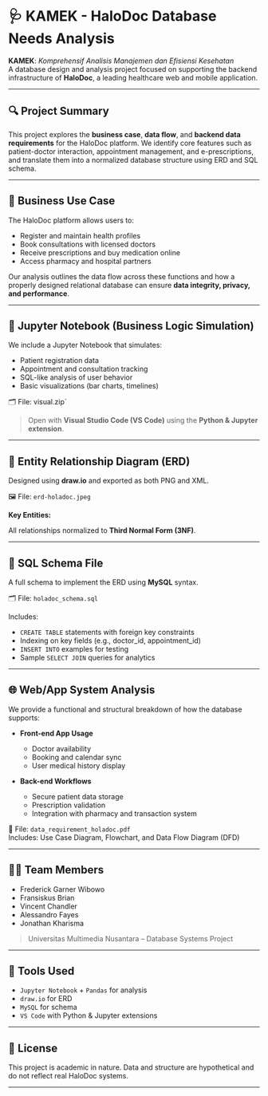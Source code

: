 # 🩺 KAMEK - HaloDoc Database Needs Analysis

**KAMEK**: *Komprehensif Analisis Manajemen dan Efisiensi Kesehatan*  
A database design and analysis project focused on supporting the backend infrastructure of **HaloDoc**, a leading healthcare web and mobile application.

---

## 🔍 Project Summary

This project explores the **business case**, **data flow**, and **backend data requirements** for the HaloDoc platform. We identify core features such as patient-doctor interaction, appointment management, and e-prescriptions, and translate them into a normalized database structure using ERD and SQL schema.

---

## 🧠 Business Use Case

The HaloDoc platform allows users to:
- Register and maintain health profiles
- Book consultations with licensed doctors
- Receive prescriptions and buy medication online
- Access pharmacy and hospital partners

Our analysis outlines the data flow across these functions and how a properly designed relational database can ensure **data integrity, privacy, and performance**.

---

## 🧪 Jupyter Notebook (Business Logic Simulation)

We include a Jupyter Notebook that simulates:
- Patient registration data
- Appointment and consultation tracking
- SQL-like analysis of user behavior
- Basic visualizations (bar charts, timelines)

🗂️ File: visual.zip`

> Open with **Visual Studio Code (VS Code)** using the **Python & Jupyter extension**.

---

## 🧬 Entity Relationship Diagram (ERD)

Designed using **draw.io** and exported as both PNG and XML.

🖼️ File: `erd-holadoc.jpeg`  

**Key Entities:**

All relationships normalized to **Third Normal Form (3NF)**.

---

## 🧾 SQL Schema File

A full schema to implement the ERD using **MySQL** syntax.

🗂️ File: `holadoc_schema.sql`

Includes:
- `CREATE TABLE` statements with foreign key constraints
- Indexing on key fields (e.g., doctor_id, appointment_id)
- `INSERT INTO` examples for testing
- Sample `SELECT JOIN` queries for analytics

---

## 🌐 Web/App System Analysis

We provide a functional and structural breakdown of how the database supports:

- **Front-end App Usage**
  - Doctor availability
  - Booking and calendar sync
  - User medical history display

- **Back-end Workflows**
  - Secure patient data storage
  - Prescription validation
  - Integration with pharmacy and transaction system

📄 File: `data_requirement_holadoc.pdf`  
Includes: Use Case Diagram, Flowchart, and Data Flow Diagram (DFD)

---

## 👨‍💻 Team Members

- Frederick Garner Wibowo  
- Fransiskus Brian
- Vincent Chandler
- Alessandro Fayes
- Jonathan Kharisma

> Universitas Multimedia Nusantara – Database Systems Project

---

## 🧰 Tools Used

- `Jupyter Notebook` + `Pandas` for analysis  
- `draw.io` for ERD  
- `MySQL` for schema  
- `VS Code` with Python & Jupyter extensions  

---

## 📄 License

This project is academic in nature. Data and structure are hypothetical and do not reflect real HaloDoc systems.

---

